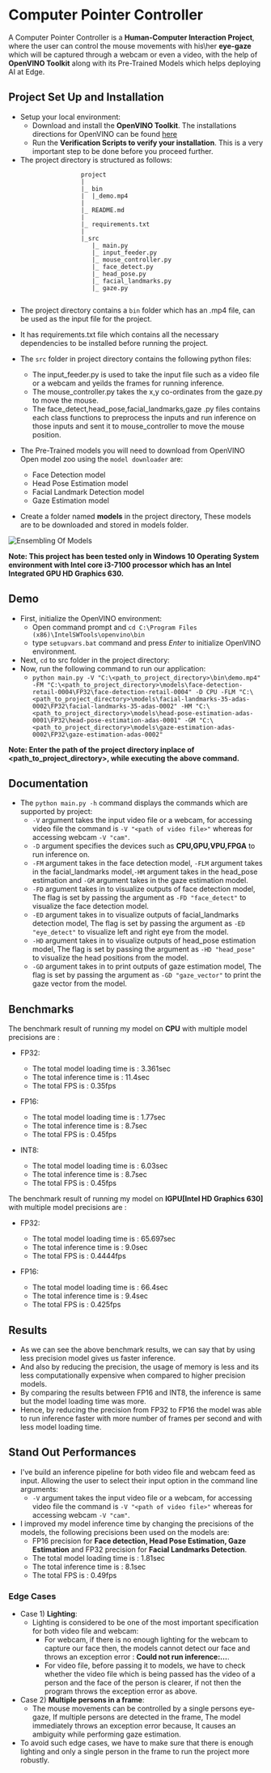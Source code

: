 # Computer Pointer Controller

A Computer Pointer Controller is a **Human-Computer Interaction Project**, where the user can control the mouse movements with his\her **eye-gaze** which will be captured through a webcam or even a video, with the help of **OpenVINO Toolkit** along with its Pre-Trained Models which helps deploying AI at Edge.


## Project Set Up and Installation

- Setup your local environment:
  - Download and install the **OpenVINO Toolkit**. The installations directions for OpenVINO can be found [here](https://docs.openvinotoolkit.org/latest/index.html)
  - Run the **Verification Scripts to verify your installation**. This is a very important step to be done before you proceed further.  
- The project directory is structured as follows:
```
					project
					|  
					|_ bin
					|  |_demo.mp4
					|      
					|_ README.md    
					|   
					|_ requirements.txt   
					|    
					|_src
					   |_ main.py
					   |_ input_feeder.py
					   |_ mouse_controller.py
					   |_ face_detect.py
					   |_ head_pose.py
					   |_ facial_landmarks.py
					   |_ gaze.py
	
```
  - The project directory contains a ```bin``` folder which has an .mp4 file, can be used as the input file for the project.
  - It has requirements.txt file which contains all the necessary dependencies to be installed before running the project.
  - The ```src``` folder in project directory contains the following python files:
    - The input_feeder.py is used to take the input file such as a video file or a webcam and yeilds the frames for running inference.
	- The mouse_controller.py takes the x,y co-ordinates from the gaze.py to move the mouse.
	- The face_detect,head_pose,facial_landmarks,gaze .py files contains each class functions to preprocess the inputs and run inference on those inputs and sent it to mouse_controller to move the mouse position.
	
- The Pre-Trained models you will need to download from OpenVINO Open model zoo using the ```model downloader``` are:
  - Face Detection model
  - Head Pose Estimation model
  - Facial Landmark Detection model
  - Gaze Estimation model
- Create a folder named **models** in the project directory, These models are to be downloaded and stored in models folder.

![Ensembling Of Models](./bin/pipeline.png)

**Note: This project has been tested only in Windows 10 Operating System environment with Intel core i3-7100 processor which has an Intel Integrated GPU HD Graphics 630.**  

## Demo

- First, initialize the OpenVINO environment:
  - Open command prompt and ```cd C:\Program Files (x86)\IntelSWTools\openvino\bin```
  - type ```setupvars.bat``` command and press *Enter* to initialize OpenVINO environment.
- Next, ```cd``` to src folder in the project directory:
- Now, run the following command to run our application:
  - ```python main.py -V "C:\<path_to_project_directory>\bin\demo.mp4" -FM "C:\<path_to_project_directory>\models\face-detection-retail-0004\FP32\face-detection-retail-0004" -D CPU -FLM "C:\<path_to_project_directory>\models\facial-landmarks-35-adas-0002\FP32\facial-landmarks-35-adas-0002" -HM "C:\<path_to_project_directory>\models\head-pose-estimation-adas-0001\FP32\head-pose-estimation-adas-0001" -GM "C:\<path_to_project_directory>\models\gaze-estimation-adas-0002\FP32\gaze-estimation-adas-0002"```

**Note: Enter the path of the project directory inplace of <path_to_project_directory>, while executing the above command.**
 
## Documentation
- The ```python main.py -h``` command displays the commands which are supported by project:
  - ```-V``` argument takes the input video file or a webcam, for accessing video file the command is ```-V "<path of video file>"``` whereas for accessing webcam ```-V "cam"```.
  - ```-D``` argument specifies the devices such as **CPU,GPU,VPU,FPGA** to run inference on.
  - ```-FM``` argument takes in the face detection model, ```-FLM``` argument takes in the facial_landmarks model,```-HM``` argument takes in the head_pose estimation and ```-GM``` argument takes in the gaze estimation model.
  - ```-FD``` argument takes in to visualize outputs of face detection model, The flag is set by passing the argument as ```-FD "face_detect"``` to visualize the face detection model.
  - ```-ED``` argument takes in to visualize outputs of facial_landmarks detection model, The flag is set by passing the argument as ```-ED "eye_detect"``` to visualize left and right eye from the model.
  - ```-HD``` argument takes in to visualize outputs of head_pose estimation model, The flag is set by passing the argument as ```-HD "head_pose"``` to visualize the head positions from the model.
  - ```-GD``` argument takes in to print outputs of gaze estimation model, The flag is set by passing the argument as ```-GD "gaze_vector"``` to print the gaze vector from the model.

## Benchmarks

The benchmark result of running my model on **CPU** with multiple model precisions are :
- FP32:
  - The total model loading time is : 3.361sec
  - The total inference time is : 11.4sec
  - The total FPS is : 0.35fps
  
- FP16:
  - The total model loading time is : 1.77sec
  - The total inference time is : 8.7sec
  - The total FPS is : 0.45fps
  
- INT8:
  - The total model loading time is : 6.03sec
  - The total inference time is : 8.7sec
  - The total FPS is : 0.45fps 

The benchmark result of running my model on **IGPU[Intel HD Graphics 630]** with multiple model precisions are :
- FP32:
  - The total model loading time is : 65.697sec
  - The total inference time is : 9.0sec
  - The total FPS is : 0.4444fps
  
- FP16:
  - The total model loading time is : 66.4sec
  - The total inference time is : 9.4sec
  - The total FPS is : 0.425fps
 
  
## Results

- As we can see the above benchmark results, we can say that by using less precision model gives us faster inference.
- And also by reducing the precision, the usage of memory is less and its less computationally expensive when compared to higher precision models.
- By comparing the results between FP16 and INT8, the inference is same but the model loading time was more.
- Hence, by reducing the precision from FP32 to FP16 the model was able to run inference faster with more number of frames per second and with less model loading time.

## Stand Out Performances
- I've build an inference pipeline for both video file and webcam feed as input. Allowing the user to select their input option in the command line arguments:
  - ```-V``` argument takes the input video file or a webcam, for accessing video file the command is ```-V "<path of video file>"``` whereas for accessing webcam ```-V "cam"```. 
- I improved my model inference time by changing the precisions of the models, the following precisions been used on the models are: 
  - FP16 precision for **Face detection, Head Pose Estimation, Gaze Estimation** and FP32 precision for **Facial Landmarks Detection**.
  - The total model loading time is : 1.81sec
  - The total inference time is : 8.1sec
  - The total FPS is : 0.49fps

### Edge Cases
- Case 1) **Lighting**:
  - Lighting is considered to be one of the most important specification for both video file and webcam:
    - For webcam, if there is no enough lighting for the webcam to capture our face then, the models cannot detect our face and throws an exception error : **Could not run inference:...**.
	- For video file, before passing it to models, we have to check whether the video file which is being passed has the video of a person and the face of the person is clearer, if not then the program throws the exception error as above.
- Case 2) **Multiple persons in a frame**:
  - The mouse movements can be controlled by a single persons eye-gaze, If multiple persons are detected in the frame, The model immediately throws an exception error because, It causes an ambiguity while performing gaze estimation.
- To avoid such edge cases, we have to make sure that there is enough lighting and only a single person in the frame to run the project more robustly. 
